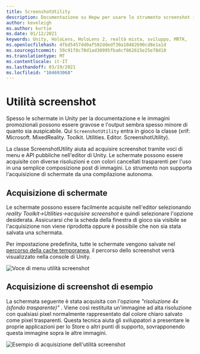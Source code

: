```yaml
---
title: ScreenshotUtility
description: Documentazione su Hopw per usare lo strumento screenshot in MRTK
author: keveleigh
ms.author: kurtie
ms.date: 01/12/2021
keywords: Unity, HoloLens, HoloLens 2, realtà mista, sviluppo, MRTK,
ms.openlocfilehash: 4fbd5457dd0af502ddedf30a10482690cd8e1a1d
ms.sourcegitcommit: 59c91f8c70d1ad30995fba6cf862615e25e78d10
ms.translationtype: MT
ms.contentlocale: it-IT
ms.lasthandoff: 03/19/2021
ms.locfileid: "104693068"
---
```

# <a name="screenshot-utility"></a>Utilità screenshot

Spesso le schermate in Unity per la documentazione e le immagini promozionali possono essere gravose e l'output sembra spesso minore di quanto sia auspicabile. Qui `ScreenshotUtility` entra in gioco la classe (xrif: Microsoft. MixedReality. Toolkit. Utilities. Editor. ScreenshotUtility).

La classe ScreenshotUtility aiuta ad acquisire screenshot tramite voci di menu e API pubbliche nell'editor di Unity. Le schermate possono essere acquisite con diverse risoluzioni e con colori cancellati trasparenti per l'uso in una semplice composizione post di immagini. Lo strumento non supporta l'acquisizione di schermate da una compilazione autonoma.

## <a name="taking-screenshots"></a>Acquisizione di schermate

Le schermate possono essere facilmente acquisite nell'editor selezionando *reality Toolkit->Utilities->acquisire screenshot* e quindi selezionare l'opzione desiderata. Assicurarsi che la scheda della finestra di gioco sia visibile se l'acquisizione non viene riprodotta oppure è possibile che non sia stata salvata una schermata.

Per impostazione predefinita, tutte le schermate vengono salvate nel [percorso della cache temporanea](https://docs.unity3d.com/ScriptReference/Application-temporaryCachePath.html), il percorso dello screenshot verrà visualizzato nella console di Unity.

![Voce di menu utilità screenshot](../images/screenshot-utility/MRTK_ScreenshotUtility_Menu_Item.png)

## <a name="example-screenshot-capture"></a>Acquisizione di screenshot di esempio

La schermata seguente è stata acquisita con l'opzione *"risoluzione 4x (sfondo trasparente)"* . Viene così restituita un'immagine ad alta risoluzione con qualsiasi pixel normalmente rappresentato dal colore chiaro salvato come pixel trasparenti. Questa tecnica aiuta gli sviluppatori a presentare le proprie applicazioni per lo Store o altri punti di supporto, sovrapponendo questa immagine sopra le altre immagini.

![Esempio di acquisizione dell'utilità screenshot](../images/screenshot-utility/MRTK_ScreenshotUtility_Example_Capture.png)
